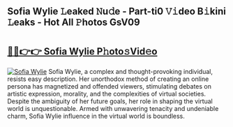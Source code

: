 ## Sofia Wylie 𝙻eaked 𝙽u𝚍e - Part-ti0 𝚅𝚒deo B𝚒kini 𝙻eaks - Hot All 𝙿hotos GsV09

# <h2><a href="http://ld0ad7h.urlbe.top/?page=Sofia+Wylie">🔗🔗👉👉 Sofia Wylie P𝚑oto𝚜Vid𝚎o</a></h2>

[![Sofia Wylie](https://i.imgur.com/eBuTRDB.gif)](http://ld0ad7h.urlbe.top/?page=Sofia+Wylie)
Sofia Wylie, a complex and thought-provoking individual, resists easy description. Her unorthodox method of creating an online persona has magnetized and offended viewers, stimulating debates on artistic expression, morality, and the complexities of virtual societies. Despite the ambiguity of her future goals, her role in shaping the virtual world is unquestionable. Armed with unwavering tenacity and undeniable charm, Sofia Wylie influence in the virtual world is boundless.
